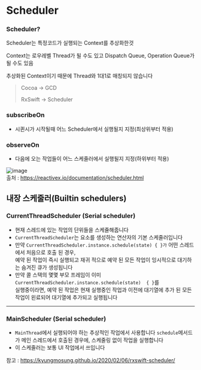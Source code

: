 # Scheduler

### Scheduler?

Scheduler는 특정코드가 실행되는 Context를 추상화한것

Context는 로우레벨 Thread가 될 수도 있고 Dispatch Queue, Operation Queue가 될 수도 있음

추상화된 Context이기 때문에 Thread와 1대1로 매칭되지 않습니다

> Cocoa -> GCD
> 
> RxSwift -> Scheduler

### subscribeOn

* 시퀸시가 시작될때 어느 Scheduler에서 실행될지 지정(최상위부터 적용)

### observeOn

* 다음에 오는 작업들이 어느 스케줄러에서 실행될지 지정(하위부터 적용)

![image](https://user-images.githubusercontent.com/81547954/149592935-85989f53-29ae-4b41-b941-bcd9ae12313d.png) <br>
출처 : https://reactivex.io/documentation/scheduler.html

## 내장 스케줄러(Builtin schedulers)

### CurrentThreadScheduler (Serial scheduler)

* 현재 스레드에 있는 작업의 단위들을 스케쥴해줍니다 
* `CurrentThreadScheduler`는 요소를 생성하는 연산자의 기본 스케줄러입니다
* 만약 `CurrentThreadScheduler.instance.schedule(state) { }가` 어떤 스레드에서 처음으로 호출 된 경우, <br> 예약 된 작업이 즉시 실행되고 재귀 적으로 예약 된 모든 작업이 잉시적으로 대기하는 숨겨진 큐가 생성됩니다
* 만약 콜 스택의 몇몇 부모 프레임이 이미 `CurrentThreadScheduler.instance.schedule(state)  { }`를 <br> 실행중이라면, 예약 된 작업은 현재 실행중인 작업과 이전에 대기열에 추가 된 모든 작업이 왼료되어 대기열에 추가되고 실행됩니다

<hr>

### MainScheduler (Serial scheduler)

* `MainThread`에서 실행되어야 하는 추상적인 작업에서 사용합니다 `schedule`메서드가 메인 스레드에서 호출된 경우에, 스케줄링 없이 작업을 실행합니다
* 이 스케줄러는 보통 UI 작업에서 쓰입니다

참고 : https://kyungmosung.github.io/2020/02/06/rxswift-scheduler/
